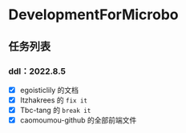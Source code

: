 # DevelopmentForMicrobo

## 任务列表

### ddl：2022.8.5

- [X] egoisticlily 的文档
- [X] Itzhakrees 的 `fix it`
- [X] Tbc-tang 的 `break it`
- [X] caomoumou-github 的全部前端文件
